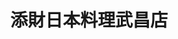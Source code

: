 ---
title: "添財日本料理武昌店"
description: "添財日本料理武昌店"
layout: shop
keywords:
  - 美食競賽
  - 台灣美食
  - 美食精選
datePublished: "2025-06-30"
dateModified: "2025-07-03"
city: "台北市"
district: "中正區"
address: "台北市中正區武昌街一段16巷6號"
phone: "0223615119"
geo: "25.043560708818415, 121.51255130035192"
google_map: "https://maps.app.goo.gl/Bu5ywofJC3PxvUSj9"
footinder: "https://footinder.com.tw/%e5%8f%b0%e5%8c%97%e5%b8%82%e4%b8%ad%e6%ad%a3%e5%8d%80/30353/"
official: "https://www.facebook.com/tientsai1957/"
award:
  - name: "500盤"
    year: "2024"
    entries:
      - dishes:
          - "關東煮"

---